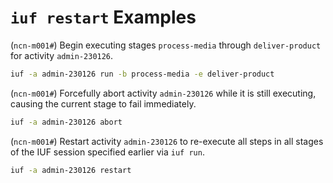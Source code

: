 # `iuf restart` Examples

(`ncn-m001#`) Begin executing stages `process-media` through `deliver-product` for activity `admin-230126`.

```bash
iuf -a admin-230126 run -b process-media -e deliver-product
```

(`ncn-m001#`) Forcefully abort activity `admin-230126` while it is still executing, causing the current stage to fail immediately.

```bash
iuf -a admin-230126 abort
```

(`ncn-m001#`) Restart activity `admin-230126` to re-execute all steps in all stages of the IUF session specified earlier via `iuf run`.

```bash
iuf -a admin-230126 restart
```
